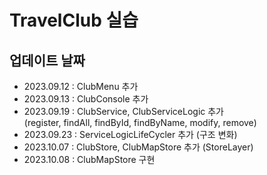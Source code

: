 # TravelClub 실습

## 업데이트 날짜
- 2023.09.12 : ClubMenu 추가
- 2023.09.13 : ClubConsole 추가
- 2023.09.19 : ClubService, ClubServiceLogic 추가 <br/>(register, findAll, findById, findByName, modify, remove)
- 2023.09.23 : ServiceLogicLifeCycler 추가 (구조 변화)
- 2023.10.07 : ClubStore, ClubMapStore 추가 (StoreLayer)
- 2023.10.08 : ClubMapStore 구현
